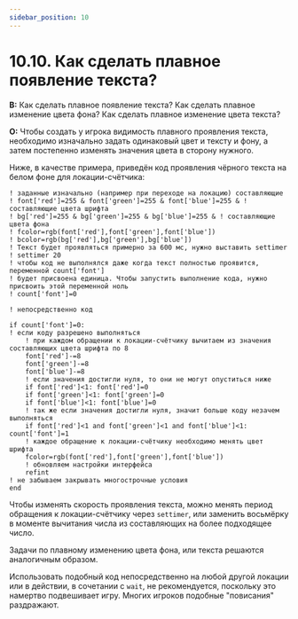 ```yaml
---
sidebar_position: 10
---
```


# 10.10. Как сделать плавное появление текста?
<!-- [:faq_10_10] -->

**В:**	Как сделать плавное появление текста?
	Как сделать плавное изменение цвета фона?
	Как сделать плавное изменение цвета текста?

**О:**
Чтобы создать у игрока видимость плавного проявления текста, необходимо изначально задать одинаковый цвет и тексту и фону, а затем постепенно изменять значения цвета в сторону нужного.

Ниже, в качестве примера, приведён код проявления чёрного текста на белом фоне для локации-счётчика:

```qsp
! заданные изначально (например при переходе на локацию) составляющие
! font['red']=255 & font['green']=255 & font['blue']=255 & ! составляющие цвета шрифта
! bg['red']=255 & bg['green']=255 & bg['blue']=255 & ! составляющие цвета фона
! fcolor=rgb(font['red'],font['green'],font['blue'])
! bcolor=rgb(bg['red'],bg['green'],bg['blue'])
! Текст будет проявляться примерно за 600 мс, нужно выставить settimer
! settimer 20
! чтобы код не выполнялся даже когда текст полностью проявится, переменной count['font']
! будет присвоена единица. Чтобы запустить выполнение кода, нужно присвоить этой переменной ноль
! count['font']=0

! непосредственно код

if count['font']=0:
! если коду разрешено выполняться
	! при каждом обращении к локации-счётчику вычитаем из значения составляющих цвета шрифта по 8
	font['red']-=8
	font['green']-=8
	font['blue']-=8
	! если значения достигли нуля, то они не могут опуститься ниже
	if font['red']<1: font['red']=0
	if font['green']<1: font['green']=0
	if font['blue']<1: font['blue']=0
	! так же если значения достигли нуля, значит больше коду незачем выполняться
	if font['red']<1 and font['green']<1 and font['blue']<1: count['font']=1
	! каждое обращение к локации-счётчику необходимо менять цвет шрифта
	fcolor=rgb(font['red'],font['green'],font['blue'])
	! обновляем настройки интерфейса
	refint
! не забываем закрывать многострочные условия
end
```

Чтобы изменять скорость проявления текста, можно менять период обращения к локации-счётчику через `settimer`, или заменить восьмёрку в моменте вычитания числа из составляющих на более подходящее число.

Задачи по плавному изменению цвета фона, или текста решаются аналогичным образом.

Использовать подобный код непосредственно на любой другой локации или в действии, в сочетании с `wait`, не рекомендуется, поскольку это намертво подвешивает игру. Многих игроков подобные "повисания" раздражают.
